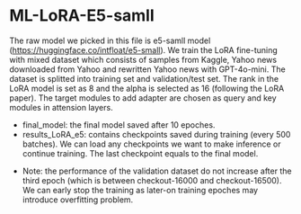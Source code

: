 # ML-LoRA-E5-samll

The raw model we picked in this file is e5-samll model (https://huggingface.co/intfloat/e5-small). We train the LoRA fine-tuning with mixed dataset which consists of samples from Kaggle, Yahoo news downloaded from Yahoo and rewritten Yahoo news with GPT-4o-mini. The dataset is splitted into training set and validation/test set. The rank in the LoRA model is set as 8 and the alpha is selected as 16 (following the LoRA paper). The target modules to add adapter are chosen as query and key modules in attension layers.

- final_model: the final model saved after 10 epoches.
- results_LoRA_e5: contains checkpoints saved during training (every 500 batches). We can load any checkpoints we want to make inference or continue training. The last checkpoint equals to the final model.

* Note: the performance of the validation dataset do not increase after the third epoch (which is between checkout-16000 and checkout-16500). We can early stop the training as later-on training epoches may introduce overfitting problem.
